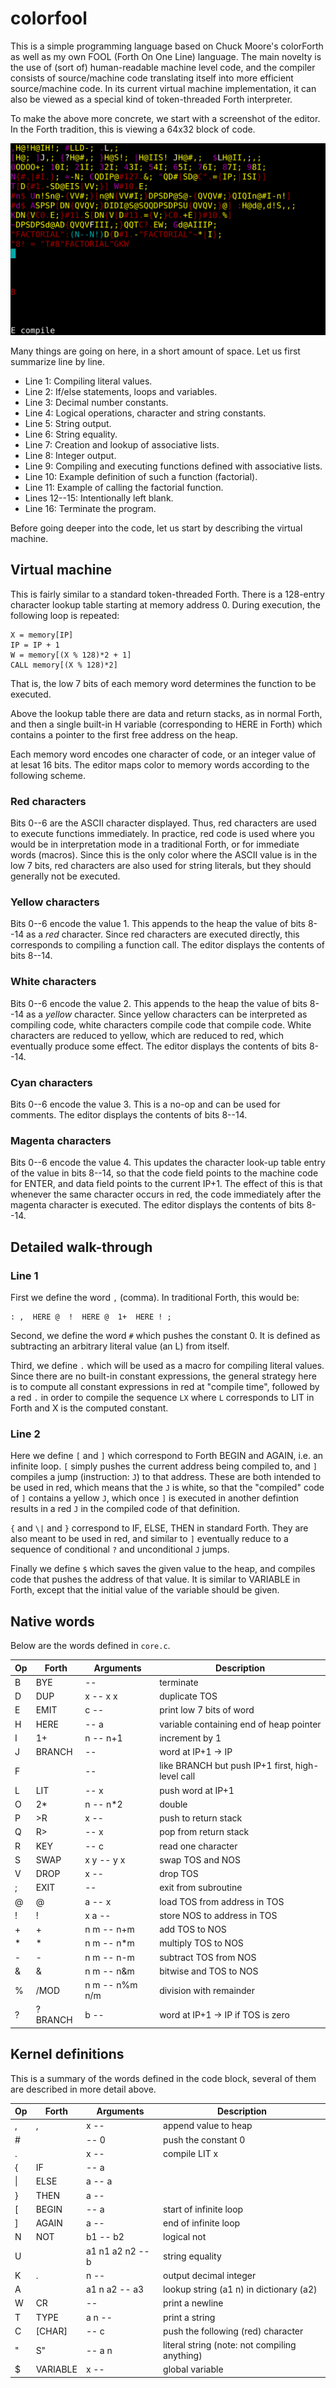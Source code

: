 # colorfool

This is a simple programming language based on Chuck Moore's colorForth as
well as my own FOOL (Forth On One Line) language. The main novelty is the use
of (sort of) human-readable machine level code, and the compiler consists of
source/machine code translating itself into more efficient source/machine
code. In its current virtual machine implementation, it can also be viewed as
a special kind of token-threaded Forth interpreter.

To make the above more concrete, we start with a screenshot
of the editor. In the Forth tradition, this is viewing a 64x32 block of code.

![Contents of blocks/kernel.block](./screenshot.png)

Many things are going on here, in a short amount of space. Let us first
summarize line by line.

* Line 1: Compiling literal values.
* Line 2: If/else statements, loops and variables.
* Line 3: Decimal number constants.
* Line 4: Logical operations, character and string constants.
* Line 5: String output.
* Line 6: String equality.
* Line 7: Creation and lookup of associative lists.
* Line 8: Integer output.
* Line 9: Compiling and executing functions defined with associative lists.
* Line 10: Example definition of such a function (factorial).
* Line 11: Example of calling the factorial function.
* Lines 12--15: Intentionally left blank.
* Line 16: Terminate the program.

Before going deeper into the code, let us start by describing the virtual
machine.

## Virtual machine

This is fairly similar to a standard token-threaded Forth. There is a
128-entry character lookup table starting at memory address 0. During
execution, the following loop is repeated:

    X = memory[IP]
    IP = IP + 1
    W = memory[(X % 128)*2 + 1]
    CALL memory[(X % 128)*2]

That is, the low 7 bits of each memory word determines the function to be
executed.

Above the lookup table there are data and return stacks, as in normal Forth,
and then a single built-in H variable (corresponding to HERE in Forth) which
contains a pointer to the first free address on the heap.

Each memory word encodes one character of code, or an integer value
of at lesat 16 bits. The editor maps color to memory words according to the
following scheme.

### Red characters

Bits 0--6 are the ASCII character displayed. Thus, red characters are used to
execute functions immediately. In practice, red code is used where you would
be in interpretation mode in a traditional Forth, or for immediate words
(macros). Since this is the only color where the ASCII value is in the low 7
bits, red characters are also used for string literals, but they should
generally not be executed.

### Yellow characters

Bits 0--6 encode the value 1. This appends to the heap the value of bits
8--14 as a *red* character. Since red characters are executed directly, this
corresponds to compiling a function call.
The editor displays the contents of bits 8--14.

### White characters

Bits 0--6 encode the value 2. This appends to the heap the value of bits 8--14
as a *yellow* character. Since yellow characters can be interpreted as
compiling code, white characters compile code that compile code. White
characters are reduced to yellow, which are reduced to red, which eventually
produce some effect. The editor displays the contents of bits 8--14.

### Cyan characters

Bits 0--6 encode the value 3. This is a no-op and can be used for comments.
The editor displays the contents of bits 8--14.

### Magenta characters

Bits 0--6 encode the value 4. This updates the character look-up table entry
of the value in bits 8--14, so that the code field points to the machine code
for ENTER, and data field points to the current IP+1. The effect of this is
that whenever the same character occurs in red, the code immediately after the
magenta character is executed. The editor displays the contents of bits 8--14.

## Detailed walk-through

### Line 1

First we define the word `,` (comma). In traditional Forth, this would be:

    : ,  HERE @  !  HERE @  1+  HERE ! ;

Second, we define the word `#` which pushes the constant 0. It is defined as
subtracting an arbitrary literal value (an L) from itself.

Third, we define `.` which will be used as a macro for compiling literal values.
Since there are no built-in constant expressions, the general strategy here is
to compute all constant expressions in red at "compile time", followed by a
red `.` in order to compile the sequence `LX` where `L` corresponds to LIT in
Forth and X is the computed constant.

### Line 2

Here we define `[` and `]` which correspond to Forth BEGIN and AGAIN, i.e. an
infinite loop. `[` simply pushes the current address being compiled to, and
`]` compiles a jump (instruction: `J`) to that address. These are both
intended to be used in red, which means that the `J` is white, so that the
"compiled" code of `]` contains a yellow `J`, which once `]` is executed in
another defintion results in a red `J` in the compiled code of that
definition.

`{` and `\|` and `}` correspond to IF, ELSE, THEN in standard Forth. They are
also meant to be used in red, and similar to `]` eventually reduce to a
sequence of conditional `?` and unconditional `J` jumps.

Finally we define `$` which saves the given value to the heap, and compiles
code that pushes the address of that value. It is similar to VARIABLE in
Forth, except that the initial value of the variable should be given.

## Native words

Below are the words defined in `core.c`.

| Op  | Forth | Arguments | Description
| --- | ----- | --------- | ----------
| B | BYE     | --        | terminate
| D | DUP     | x -- x x  | duplicate TOS
| E | EMIT    | c --      | print low 7 bits of word
| H | HERE    | -- a      | variable containing end of heap pointer
| I | 1+      | n -- n+1  | increment by 1 
| J | BRANCH  | --        | word at IP+1 -> IP
| F |         | --        | like BRANCH but push IP+1 first, high-level call
| L | LIT     | -- x      | push word at IP+1
| O | 2\*     | n -- n\*2  | double
| P | \>R     | x --      | push to return stack
| Q | R\>     | -- x      | pop from return stack
| R | KEY     | -- c      | read one character
| S | SWAP    | x y -- y x | swap TOS and NOS
| V | DROP    | x --      | drop TOS
| ; | EXIT    | --        | exit from subroutine
| @ | @       | a -- x    | load TOS from address in TOS
| ! | !       | x a --    | store NOS to address in TOS
| \+ | \+     | n m -- n+m | add TOS to NOS
| \* | \*     | n m -- n\*m | multiply TOS to NOS
| - | -       | n m -- n-m | subtract TOS from NOS
| & | &       | n m -- n&m | bitwise and TOS to NOS
| % | /MOD    | n m -- n%m n/m | division with remainder
| ? | ?BRANCH | b --      | word at IP+1 -> IP if TOS is zero

## Kernel definitions

This is a summary of the words defined in the code block, several of them are
described in more detail above.

| Op  | Forth | Arguments | Description
| --- | ----- | --------- | ----------
| , | ,       | x --      | append value to heap
| \# |        | -- 0      | push the constant 0
| . |         | x --      | compile LIT x
| { | IF      | -- a      |
| \| | ELSE   | a -- a    |
| } | THEN    | a --      |
| [ | BEGIN   | -- a      | start of infinite loop
| ] | AGAIN   | a --      | end of infinite loop
| N | NOT     | b1 -- b2  | logical not
| U |         | a1 n1 a2 n2 -- b | string equality
| K | .       | n --      | output decimal integer
| A |         | a1 n a2 -- a3 | lookup string (a1 n) in dictionary (a2)
| W | CR      | --        | print a newline
| T | TYPE    | a n --    | print a string
| C | [CHAR]  | -- c      | push the following (red) character
| " | S"      | -- a n    | literal string (note: not compiling anything)
| $ | VARIABLE | x --     | global variable
